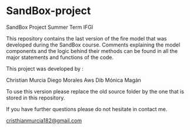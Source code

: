 # SandBox-project
SandBox Project Summer Term IFGI

This repository contains the last version of the fire model that was developed during the SandBox course.
Comments explaining the model components and the logic behind their methods can be found in all the major statements and functions of the code.

This project was developed by :

Christian Murcia
Diego Morales
Aws Dib
Mónica Magán

To use this version please replace the old source folder by the one that is stored in this repository.

If you have further questions please do not hesitate in contact me.

cristhianmurcia182@gmail.com
